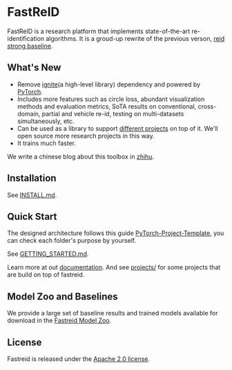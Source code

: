 # FastReID

FastReID is a research platform that implements state-of-the-art re-identification algorithms. It is a groud-up rewrite of the previous verson, [reid strong baseline](https://github.com/michuanhaohao/reid-strong-baseline).

## What's New

- Remove [ignite](https://github.com/pytorch/ignite)(a high-level library) dependency and powered by [PyTorch](https://pytorch.org/).
- Includes more features such as circle loss, abundant visualization methods and evaluation metrics, SoTA results on conventional, cross-domain, partial and vehicle re-id, testing on multi-datasets simultaneously, etc.
- Can be used as a library to support [different projects](https://github.com/JDAI-CV/fast-reid/tree/master/projects) on top of it. We'll open source more research projects in this way.
- It trains much faster.

We write a chinese blog about this toolbox in [zhihu](https://zhuanlan.zhihu.com/p/144944220).

## Installation

See [INSTALL.md](https://github.com/JDAI-CV/fast-reid/blob/master/INSTALL.md).

## Quick Start

The designed architecture follows this guide [PyTorch-Project-Template](https://github.com/L1aoXingyu/PyTorch-Project-Template), you can check each folder's purpose by yourself.

See [GETTING_STARTED.md](https://github.com/JDAI-CV/fast-reid/blob/master/GETTING_STARTED.md).

Learn more at out [documentation](). And see [projects/](https://github.com/JDAI-CV/fast-reid/tree/master/projects) for some projects that are build on top of fastreid.

## Model Zoo and Baselines

We provide a large set of baseline results and trained models available for download in the [Fastreid Model Zoo](https://github.com/JDAI-CV/fast-reid/blob/master/MODEL_ZOO.md).

## License

Fastreid is released under the [Apache 2.0 license](https://github.com/JDAI-CV/fast-reid/blob/master/LICENSE).

